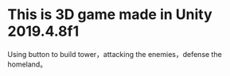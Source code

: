 # This is 3D game made in Unity 2019.4.8f1
 Using button to build tower，attacking the enemies，defense the homeland。
